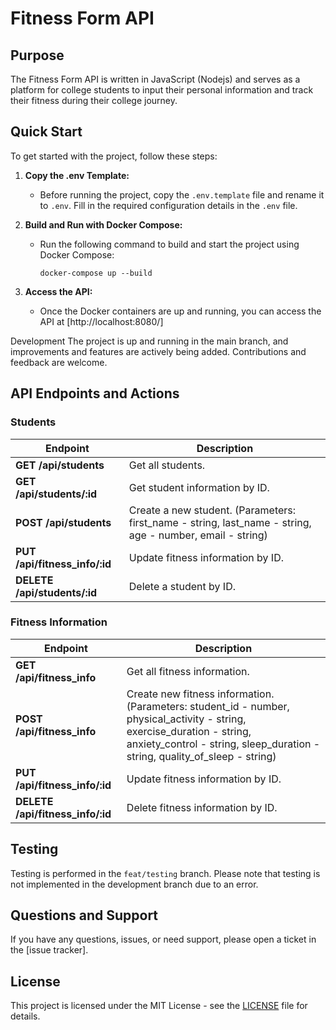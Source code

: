 # Fitness Form API

## Purpose
The Fitness Form API is written in JavaScript (Nodejs) and serves as a platform for college students to input their personal information and track their fitness during their college journey.

## Quick Start
To get started with the project, follow these steps:

1. **Copy the .env Template:**
   - Before running the project, copy the `.env.template` file and rename it to `.env`. Fill in the required configuration details in the `.env` file.

2. **Build and Run with Docker Compose:**
   - Run the following command to build and start the project using Docker Compose:
     ```
     docker-compose up --build
     ```

3. **Access the API:**
   - Once the Docker containers are up and running, you can access the API at [http://localhost:8080/]

Development
The project is up and running in the main branch, and improvements and features are actively being added. Contributions and feedback are welcome.

## API Endpoints and Actions

### Students

| Endpoint                       | Description                                                    |
|---------------------------------|----------------------------------------------------------------|
| **GET /api/students**           | Get all students.                                              |
| **GET /api/students/:id**       | Get student information by ID.                                 |
| **POST /api/students**          | Create a new student. (Parameters: first_name - string, last_name - string, age - number, email - string) |
| **PUT /api/fitness_info/:id**   | Update fitness information by ID.                              |
| **DELETE /api/students/:id**    | Delete a student by ID.                                        |

### Fitness Information

| Endpoint                        | Description                                                                                          |
|----------------------------------|------------------------------------------------------------------------------------------------------|
| **GET /api/fitness_info**        | Get all fitness information.                                                                        |
| **POST /api/fitness_info**       | Create new fitness information. (Parameters: student_id - number, physical_activity - string, exercise_duration - string, anxiety_control - string, sleep_duration - string, quality_of_sleep - string) |
| **PUT /api/fitness_info/:id**    | Update fitness information by ID.                                                                   |
| **DELETE /api/fitness_info/:id** | Delete fitness information by ID.                                                                   |

## Testing
Testing is performed in the `feat/testing` branch. Please note that testing is not implemented in the development branch due to an error. 

## Questions and Support
If you have any questions, issues, or need support, please open a ticket in the [issue tracker].

## License
This project is licensed under the MIT License - see the [LICENSE](LICENSE) file for details.
